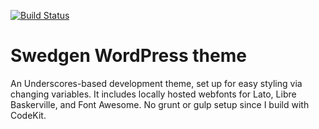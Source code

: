 [![Build Status](https://travis-ci.org/Automattic/_s.svg?branch=master)](https://travis-ci.org/Automattic/_s)

Swedgen WordPress theme
===

An Underscores-based development theme, set up for easy styling via changing variables. It includes locally hosted webfonts for Lato, Libre Baskerville, and Font Awesome. No grunt or gulp setup since I build with CodeKit.
